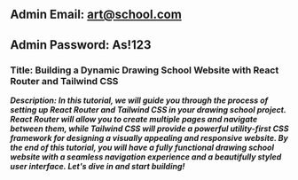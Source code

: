 ## Admin Email: art@school.com ##
 ## Admin  Password: As!123 ##





### Title: Building a Dynamic Drawing School Website with React Router and Tailwind CSS ###

***Description: In this tutorial, we will guide you through the process of setting up React Router and Tailwind CSS in your drawing school project. React Router will allow you to create multiple pages and navigate between them, while Tailwind CSS will provide a powerful utility-first CSS framework for designing a visually appealing and responsive website. By the end of this tutorial, you will have a fully functional drawing school website with a seamless navigation experience and a beautifully styled user interface. Let's dive in and start building!***

